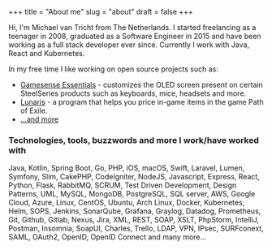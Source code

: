 +++
title = "About me"
slug = "about"
draft = false
+++

Hi, I'm Michael van Tricht from The Netherlands. I started freelancing as a teenager in 2008, graduated as a Software Engineer in 2015 and have been working as a full stack developer ever since. Currently I work with Java, React and Kubernetes.

In my free time I like working on open source projects such as:

- [Gamesense Essentials](https://github.com/mtricht/gamesense-essentials) - customizes the OLED screen present on certain SteelSeries products such as keyboards, mice, headsets and more.
- [Lunaris](https://github.com/mtricht/lunaris) - a program that helps you price in-game items in the game Path of Exile.
- [...and more](https://github.com/mtricht)

### Technologies, tools, buzzwords and more I work/have worked with
 Java, Kotlin, Spring Boot, Go, PHP, iOS, macOS, Swift, Laravel, Lumen, Symfony, Slim, CakePHP, CodeIgniter, NodeJS, Javascript, Express, React, 
 Python, Flask, RabbitMQ, SCRUM, Test Driven Development, Design Patterns, UML, MySQL, MongoDB, PostgreSQL, SQL server, AWS, Google Cloud, Azure,
 Linux, CentOS, Ubuntu, Arch Linux, Docker, Kubernetes, Helm, SOPS, Jenkins, SonarQube, Grafana, Graylog, Datadog, Prometheus, Git, Github, Gitlab,
 Nexus, Jira, XML, REST, SOAP, XSLT, PhpStorm, IntelliJ, Postman, Insomnia, SoapUI, Charles, Trello, LDAP, VPN, IPsec, SURFconext, SAML, OAuth2,
 OpenID, OpenID Connect and many more...
